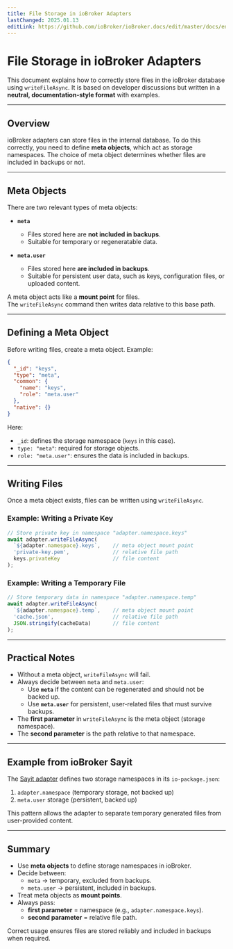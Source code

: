 ```yaml
---
title: File Storage in ioBroker Adapters
lastChanged: 2025.01.13
editLink: https://github.com/ioBroker/ioBroker.docs/edit/master/docs/en/dev/filestorage.md
---
```


# File Storage in ioBroker Adapters

This document explains how to correctly store files in the ioBroker database using `writeFileAsync`. It is based on developer discussions but written in a **neutral, documentation-style format** with examples.

---

## Overview

ioBroker adapters can store files in the internal database. To do this correctly, you need to define **meta objects**, which act as storage namespaces. The choice of meta object determines whether files are included in backups or not.

---

## Meta Objects

There are two relevant types of meta objects:

- **`meta`**  
  - Files stored here are **not included in backups**.  
  - Suitable for temporary or regeneratable data.

- **`meta.user`**  
  - Files stored here **are included in backups**.  
  - Suitable for persistent user data, such as keys, configuration files, or uploaded content.

A meta object acts like a **mount point** for files.  
The `writeFileAsync` command then writes data relative to this base path.

---

## Defining a Meta Object

Before writing files, create a meta object. Example:

```json
{
  "_id": "keys",
  "type": "meta",
  "common": {
    "name": "keys",
    "role": "meta.user"
  },
  "native": {}
}
```

Here:
- `_id`: defines the storage namespace (`keys` in this case).  
- `type: "meta"`: required for storage objects.  
- `role: "meta.user"`: ensures the data is included in backups.

---

## Writing Files

Once a meta object exists, files can be written using `writeFileAsync`.

### Example: Writing a Private Key

```js
// Store private key in namespace "adapter.namespace.keys"
await adapter.writeFileAsync(
  `${adapter.namespace}.keys`,    // meta object mount point
  'private-key.pem',              // relative file path
  keys.privateKey                 // file content
);
```

### Example: Writing a Temporary File

```js
// Store temporary data in namespace "adapter.namespace.temp"
await adapter.writeFileAsync(
  `${adapter.namespace}.temp`,    // meta object mount point
  'cache.json',                   // relative file path
  JSON.stringify(cacheData)       // file content
);
```

---

## Practical Notes

- Without a meta object, `writeFileAsync` will fail.  
- Always decide between `meta` and `meta.user`:
  - Use **`meta`** if the content can be regenerated and should not be backed up.
  - Use **`meta.user`** for persistent, user-related files that must survive backups.  
- The **first parameter** in `writeFileAsync` is the meta object (storage namespace).  
- The **second parameter** is the path relative to that namespace.

---

## Example from ioBroker Sayit

The [Sayit adapter](https://github.com/ioBroker/ioBroker.sayit) defines two storage namespaces in its `io-package.json`:

1. `adapter.namespace` (temporary storage, not backed up)  
2. `meta.user` storage (persistent, backed up)

This pattern allows the adapter to separate temporary generated files from user-provided content.

---

## Summary

- Use **meta objects** to define storage namespaces in ioBroker.  
- Decide between:
  - `meta` → temporary, excluded from backups.  
  - `meta.user` → persistent, included in backups.  
- Treat meta objects as **mount points**.  
- Always pass:
  - **first parameter** = namespace (e.g., `adapter.namespace.keys`).  
  - **second parameter** = relative file path.  

Correct usage ensures files are stored reliably and included in backups when required.